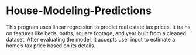 # House-Modeling-Predictions
This program uses linear regression to predict real estate tax prices. It trains on features like beds, baths, square footage, and year built from a cleaned dataset. After evaluating the model, it accepts user input to estimate a home’s tax price based on its details.

